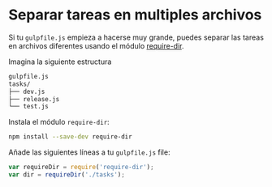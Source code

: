 # Separar tareas en multiples archivos

Si tu `gulpfile.js` empieza a hacerse muy grande, puedes separar las tareas
en archivos diferentes usando el módulo [require-dir](https://github.com/aseemk/requireDir).

Imagina la siguiente estructura

```sh
gulpfile.js
tasks/
├── dev.js
├── release.js
└── test.js
```

Instala el módulo `require-dir`:

```sh
npm install --save-dev require-dir
```

Añade las siguientes líneas a tu `gulpfile.js` file:

```js
var requireDir = require('require-dir');
var dir = requireDir('./tasks');
```
